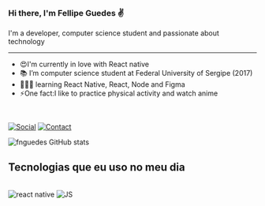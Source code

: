 ### Hi there, I'm Fellipe Guedes ✌️
I'm a developer, computer science student and passionate about technology
<hr>
<ul>
<li>😍I'm currently in love with React native</li>
<li>📚 I’m computer science student at Federal University of Sergipe (2017)</li>
<li>🧑🏻‍💻 learning React Native, React, Node and Figma</li>
<li>⚡One fact:I like to practice physical activity and watch anime</li>
</ul>
<br/>

[![Social](https://img.shields.io/badge/LinkedIn-0077B5?style=for-the-badge&logo=linkedin&logoColor=white)](https://www.linkedin.com/in/fellipe-nascimento-guedes-/)
[![Contact](https://img.shields.io/badge/Gmail-D14836?style=for-the-badge&logo=gmail&logoColor=white)](fngprogrammer@hotmail.com)

![fnguedes GitHub stats](https://github-readme-stats.vercel.app/api?username=fnguedes&show_icons=true&theme=radical)


## Tecnologias que eu uso no meu dia

<div style="display: inline_block"><br/>
<img aling="center" alt="react native" src="https://img.shields.io/badge/React_Native-20232A?style=for-the-badge&logo=react&logoColor=61DAFB">
<img aling="center" alt="JS" src="https://img.shields.io/badge/JavaScript-F7DF1E?style=for-the-badge&logo=javascript&logoColor=black">

</div>
<br/>



<!--
**fnguedes/fnguedes** is a ✨ _special_ ✨ repository because its `README.md` (this file) appears on your GitHub profile.

Here are some ideas to get you started:

- 🔭 I’m currently working on ...
- 🌱 I’m currently learning ...
- 👯 I’m looking to collaborate on ...
- 🤔 I’m looking for help with ...
- 💬 Ask me about ...
- 📫 How to reach me: ...
- 😄 Pronouns: ...
- ⚡ Fun fact: ...
-->
